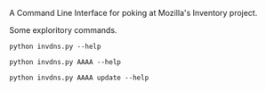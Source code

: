 A Command Line Interface for poking at Mozilla's Inventory project.


Some exploritory commands.

```
python invdns.py --help
```

```
python invdns.py AAAA --help
```

```
python invdns.py AAAA update --help
```
